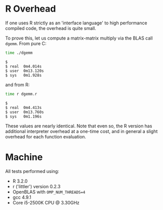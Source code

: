 


# R Overhead

If one uses R strictly as an 'interface language' to high performance
compiled code, the overhead is quite small.

To prove this, let us compute a matrix-matrix multiply via the BLAS
call `dgemm`.  From pure C:


```bash
time ./dgemm
```

```
$ 
$ real	0m4.014s
$ user	0m13.120s
$ sys	0m1.928s
```

and from R:


```bash
time r dgemm.r
```

```
$ 
$ real	0m4.413s
$ user	0m13.760s
$ sys	0m1.196s
```


These values are nearly identical.  Note that even so, the R
version has additional interpreter overhead at a one-time cost,
and in general a slight overhead for each function evaluation.



# Machine

All tests performed using:

* R 3.2.0
* r ('littler') version 0.2.3
* OpenBLAS with `OMP_NUM_THREADS=4`
* gcc 4.9.1
* Core i5-2500K CPU @ 3.30GHz


